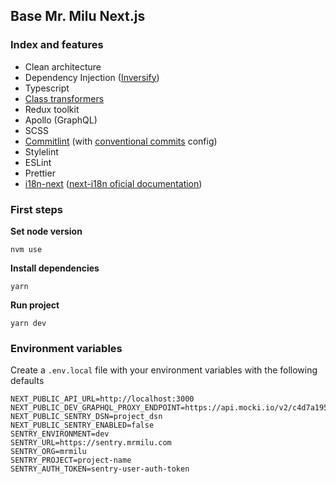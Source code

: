 ## Base Mr. Milu Next.js

### Index and features

- Clean architecture
- Dependency Injection ([Inversify](https://github.com/inversify/InversifyJS))
- Typescript
- [Class transformers](https://github.com/typestack/class-transformer)
- Redux toolkit
- Apollo (GraphQL)
- SCSS
- [Commitlint](docs/comitlint.md) (with [conventional commits](https://www.conventionalcommits.org/en/v1.0.0/) config)
- Stylelint
- ESLint
- Prettier
- [i18n-next](docs/i18n-next.md) ([next-i18n oficial documentation](https://github.com/isaachinman/next-i18next))

### First steps

**Set node version**

```
nvm use
```

**Install dependencies**

```
yarn
```

**Run project**

```
yarn dev
```

### Environment variables

Create a `.env.local` file with your environment variables with the following defaults

```
NEXT_PUBLIC_API_URL=http://localhost:3000
NEXT_PUBLIC_DEV_GRAPHQL_PROXY_ENDPOINT=https://api.mocki.io/v2/c4d7a195/graphql/
NEXT_PUBLIC_SENTRY_DSN=project_dsn
NEXT_PUBLIC_SENTRY_ENABLED=false
SENTRY_ENVIRONMENT=dev
SENTRY_URL=https://sentry.mrmilu.com
SENTRY_ORG=mrmilu
SENTRY_PROJECT=project-name
SENTRY_AUTH_TOKEN=sentry-user-auth-token
```

